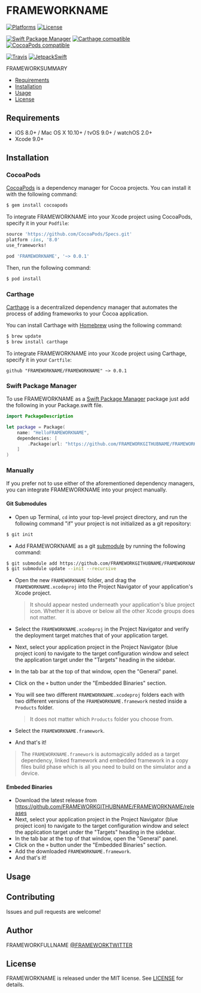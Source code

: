 # FRAMEWORKNAME

[![Platforms](https://img.shields.io/cocoapods/p/FRAMEWORKNAME.svg)](https://cocoapods.org/pods/FRAMEWORKNAME)
[![License](https://img.shields.io/cocoapods/l/FRAMEWORKNAME.svg)](https://raw.githubusercontent.com/FRAMEWORKGITHUBNAME/FRAMEWORKNAME/master/LICENSE)

[![Swift Package Manager](https://img.shields.io/badge/Swift%20Package%20Manager-compatible-brightgreen.svg)](https://github.com/apple/swift-package-manager)
[![Carthage compatible](https://img.shields.io/badge/Carthage-compatible-4BC51D.svg?style=flat)](https://github.com/Carthage/Carthage)
[![CocoaPods compatible](https://img.shields.io/cocoapods/v/FRAMEWORKNAME.svg)](https://cocoapods.org/pods/FRAMEWORKNAME)

[![Travis](https://img.shields.io/travis/FRAMEWORKGITHUBNAME/FRAMEWORKNAME/master.svg)](https://travis-ci.org/FRAMEWORKGITHUBNAME/FRAMEWORKNAME/branches)
[![JetpackSwift](https://img.shields.io/badge/JetpackSwift-framework-red.svg)](http://github.com/JetpackSwift/Framework)

FRAMEWORKSUMMARY

- [Requirements](#requirements)
- [Installation](#installation)
- [Usage](#usage)
- [License](#license)

## Requirements

- iOS 8.0+ / Mac OS X 10.10+ / tvOS 9.0+ / watchOS 2.0+
- Xcode 9.0+

## Installation

### CocoaPods

[CocoaPods](http://cocoapods.org) is a dependency manager for Cocoa projects. You can install it with the following command:

```bash
$ gem install cocoapods
```

To integrate FRAMEWORKNAME into your Xcode project using CocoaPods, specify it in your `Podfile`:

```ruby
source 'https://github.com/CocoaPods/Specs.git'
platform :ios, '8.0'
use_frameworks!

pod 'FRAMEWORKNAME', '~> 0.0.1'
```

Then, run the following command:

```bash
$ pod install
```

### Carthage

[Carthage](https://github.com/Carthage/Carthage) is a decentralized dependency manager that automates the process of adding frameworks to your Cocoa application.

You can install Carthage with [Homebrew](http://brew.sh/) using the following command:

```bash
$ brew update
$ brew install carthage
```

To integrate FRAMEWORKNAME into your Xcode project using Carthage, specify it in your `Cartfile`:

```ogdl
github "FRAMEWORKNAME/FRAMEWORKNAME" ~> 0.0.1
```
### Swift Package Manager

To use FRAMEWORKNAME as a [Swift Package Manager](https://swift.org/package-manager/) package just add the following in your Package.swift file.

``` swift
import PackageDescription

let package = Package(
    name: "HelloFRAMEWORKNAME",
    dependencies: [
        .Package(url: "https://github.com/FRAMEWORKGITHUBNAME/FRAMEWORKNAME.git", "0.0.1")
    ]
)
```

### Manually

If you prefer not to use either of the aforementioned dependency managers, you can integrate FRAMEWORKNAME into your project manually.

#### Git Submodules

- Open up Terminal, `cd` into your top-level project directory, and run the following command "if" your project is not initialized as a git repository:

```bash
$ git init
```

- Add FRAMEWORKNAME as a git [submodule](http://git-scm.com/docs/git-submodule) by running the following command:

```bash
$ git submodule add https://github.com/FRAMEWORKGITHUBNAME/FRAMEWORKNAME.git
$ git submodule update --init --recursive
```

- Open the new `FRAMEWORKNAME` folder, and drag the `FRAMEWORKNAME.xcodeproj` into the Project Navigator of your application's Xcode project.

    > It should appear nested underneath your application's blue project icon. Whether it is above or below all the other Xcode groups does not matter.

- Select the `FRAMEWORKNAME.xcodeproj` in the Project Navigator and verify the deployment target matches that of your application target.
- Next, select your application project in the Project Navigator (blue project icon) to navigate to the target configuration window and select the application target under the "Targets" heading in the sidebar.
- In the tab bar at the top of that window, open the "General" panel.
- Click on the `+` button under the "Embedded Binaries" section.
- You will see two different `FRAMEWORKNAME.xcodeproj` folders each with two different versions of the `FRAMEWORKNAME.framework` nested inside a `Products` folder.

    > It does not matter which `Products` folder you choose from.

- Select the `FRAMEWORKNAME.framework`.

- And that's it!

> The `FRAMEWORKNAME.framework` is automagically added as a target dependency, linked framework and embedded framework in a copy files build phase which is all you need to build on the simulator and a device.

#### Embeded Binaries

- Download the latest release from https://github.com/FRAMEWORKGITHUBNAME/FRAMEWORKNAME/releases
- Next, select your application project in the Project Navigator (blue project icon) to navigate to the target configuration window and select the application target under the "Targets" heading in the sidebar.
- In the tab bar at the top of that window, open the "General" panel.
- Click on the `+` button under the "Embedded Binaries" section.
- Add the downloaded `FRAMEWORKNAME.framework`.
- And that's it!

## Usage

## Contributing

Issues and pull requests are welcome!

## Author

FRAMEWORKFULLNAME [@FRAMEWORKTWITTER](https://twitter.com/FRAMEWORKTWITTER)

## License

FRAMEWORKNAME is released under the MIT license. See [LICENSE](https://github.com/FRAMEWORKGITHUBNAME/FRAMEWORKNAME/blob/master/LICENSE) for details.
